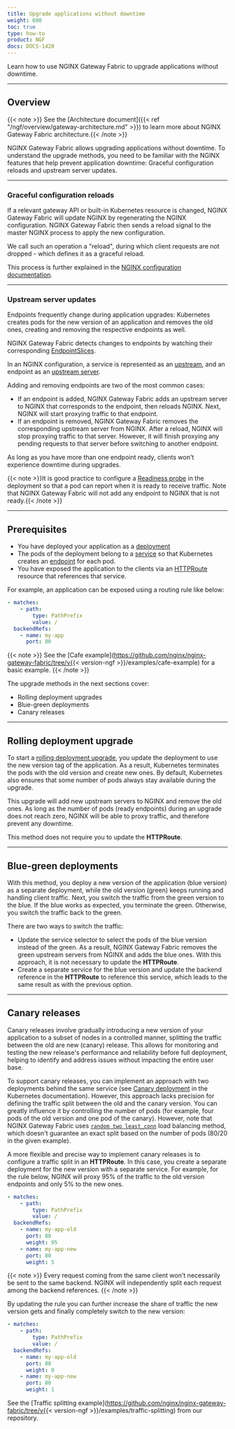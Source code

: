 ```yaml
---
title: Upgrade applications without downtime
weight: 600
toc: true
type: how-to
product: NGF
docs: DOCS-1420
---
```


Learn how to use NGINX Gateway Fabric to upgrade applications without downtime.

---

## Overview

{{< note >}} See the [Architecture document]({{< ref "/ngf/overview/gateway-architecture.md" >}}) to learn more about NGINX Gateway Fabric architecture.{{< /note >}}

NGINX Gateway Fabric allows upgrading applications without downtime. To understand the upgrade methods, you need to be familiar with the NGINX features that help prevent application downtime: Graceful configuration reloads and upstream server updates.

---

### Graceful configuration reloads

If a relevant gateway API or built-in Kubernetes resource is changed, NGINX Gateway Fabric will update NGINX by regenerating the NGINX configuration. NGINX Gateway Fabric then sends a reload signal to the master NGINX process to apply the new configuration.

We call such an operation a "reload", during which client requests are not dropped - which defines it as a graceful reload.

This process is further explained in the [NGINX configuration documentation](https://nginx.org/en/docs/control.html?#reconfiguration).

---

### Upstream server updates

Endpoints frequently change during application upgrades: Kubernetes creates pods for the new version of an application and removes the old ones, creating and removing the respective endpoints as well.

NGINX Gateway Fabric detects changes to endpoints by watching their corresponding [EndpointSlices](https://kubernetes.io/docs/concepts/services-networking/endpoint-slices/).

In an NGINX configuration, a service is represented as an [upstream](https://nginx.org/en/docs/http/ngx_http_upstream_module.html#upstream), and an endpoint as an [upstream server](https://nginx.org/en/docs/http/ngx_http_upstream_module.html#server).

Adding and removing endpoints are two of the most common cases:

- If an endpoint is added, NGINX Gateway Fabric adds an upstream server to NGINX that corresponds to the endpoint, then reloads NGINX. Next, NGINX will start proxying traffic to that endpoint.
- If an endpoint is removed, NGINX Gateway Fabric removes the corresponding upstream server from NGINX. After a reload, NGINX will stop proxying traffic to that server. However, it will finish proxying any pending requests to that server before switching to another endpoint.

As long as you have more than one endpoint ready, clients won't experience downtime during upgrades.

{{< note >}}It is good practice to configure a [Readiness probe](https://kubernetes.io/docs/tasks/configure-pod-container/configure-liveness-readiness-startup-probes/) in the deployment so that a pod can report when it is ready to receive traffic. Note that NGINX Gateway Fabric will not add any endpoint to NGINX that is not ready.{{< /note >}}

---

## Prerequisites

- You have deployed your application as a [deployment](https://kubernetes.io/docs/concepts/workloads/controllers/deployment/)
- The pods of the deployment belong to a [service](https://kubernetes.io/docs/concepts/services-networking/service/) so that Kubernetes creates an [endpoint](https://kubernetes.io/docs/reference/kubernetes-api/service-resources/endpoints-v1/) for each pod.
- You have exposed the application to the clients via an [HTTPRoute](https://gateway-api.sigs.k8s.io/api-types/httproute/) resource that references that service.

For example, an application can be exposed using a routing rule like below:

```yaml
- matches:
    - path:
        type: PathPrefix
        value: /
  backendRefs:
    - name: my-app
      port: 80
```

{{< note >}} See the [Cafe example](https://github.com/nginx/nginx-gateway-fabric/tree/v{{< version-ngf >}}/examples/cafe-example) for a basic example. {{< /note >}}

The upgrade methods in the next sections cover:

- Rolling deployment upgrades
- Blue-green deployments
- Canary releases

---

## Rolling deployment upgrade

To start a [rolling deployment upgrade](https://kubernetes.io/docs/concepts/workloads/controllers/deployment/#rolling-update-deployment), you update the deployment to use the new version tag of the application. As a result, Kubernetes terminates the pods with the old version and create new ones. By default, Kubernetes also ensures that some number of pods always stay available during the upgrade.

This upgrade will add new upstream servers to NGINX and remove the old ones. As long as the number of pods (ready endpoints) during an upgrade does not reach zero, NGINX will be able to proxy traffic, and therefore prevent any downtime.

This method does not require you to update the **HTTPRoute**.

---

## Blue-green deployments

With this method, you deploy a new version of the application (blue version) as a separate deployment, while the old version (green) keeps running and handling client traffic. Next, you switch the traffic from the green version to the blue. If the blue works as expected, you terminate the green. Otherwise, you switch the traffic back to the green.

There are two ways to switch the traffic:

- Update the service selector to select the pods of the blue version instead of the green. As a result, NGINX Gateway Fabric removes the green upstream servers from NGINX and adds the blue ones. With this approach, it is not necessary to update the **HTTPRoute**.
- Create a separate service for the blue version and update the backend reference in the **HTTPRoute** to reference this service, which leads to the same result as with the previous option.

---

## Canary releases

Canary releases involve gradually introducing a new version of your application to a subset of nodes in a controlled manner, splitting the traffic between the old are new (canary) release. This allows for monitoring and testing the new release's performance and reliability before full deployment, helping to identify and address issues without impacting the entire user base.

To support canary releases, you can implement an approach with two deployments behind the same service (see [Canary deployment](https://kubernetes.io/docs/concepts/workloads/controllers/deployment/#canary-deployment) in the Kubernetes documentation). However, this approach lacks precision for defining the traffic split between the old and the canary version. You can greatly influence it by controlling the number of pods (for example, four pods of the old version and one pod of the canary). However, note that NGINX Gateway Fabric uses [`random two least_conn`](https://nginx.org/en/docs/http/ngx_http_upstream_module.html#random) load balancing method, which doesn't guarantee an exact split based on the number of pods (80/20 in the given example).

A more flexible and precise way to implement canary releases is to configure a traffic split in an **HTTPRoute**. In this case, you create a separate deployment for the new version with a separate service. For example, for the rule below, NGINX will proxy 95% of the traffic to the old version endpoints and only 5% to the new ones.

```yaml
- matches:
    - path:
        type: PathPrefix
        value: /
  backendRefs:
    - name: my-app-old
      port: 80
      weight: 95
    - name: my-app-new
      port: 80
      weight: 5
```

{{< note >}} Every request coming from the same client won't necessarily be sent to the same backend. NGINX will independently split each request among the backend references. {{< /note >}}

By updating the rule you can further increase the share of traffic the new version gets and finally completely switch to the new version:

```yaml
- matches:
    - path:
        type: PathPrefix
        value: /
  backendRefs:
    - name: my-app-old
      port: 80
      weight: 0
    - name: my-app-new
      port: 80
      weight: 1
```

See the [Traffic splitting example](https://github.com/nginx/nginx-gateway-fabric/tree/v{{< version-ngf >}}/examples/traffic-splitting) from our repository.
